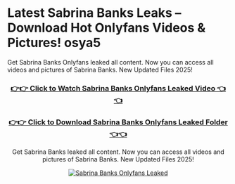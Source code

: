 # Latest Sabrina Banks Leaks – Download Hot Onlyfans Videos & Pictures! osya5

Get Sabrina Banks Onlyfans leaked all content. Now you can access all videos and pictures of Sabrina Banks. New Updated Files 2025!  
<div align="center">
  
### [👉👉 Click to Watch Sabrina Banks Onlyfans Leaked Video 👈👈](https://links2leaks.com/sabrinabanks)  
### [👉👉 Click to Download Sabrina Banks Onlyfans Leaked Folder 👈👈](https://links2leaks.com/sabrinabanks)  

Get Sabrina Banks leaked all content. Now you can access all videos and pictures of Sabrina Banks. New Updated Files 2025!  

[![Sabrina Banks Onlyfans Leaked](https://i.ibb.co/93hzkbrt/l2l.gif)](https://links2leaks.com/sabrinabanks)  

</div>
